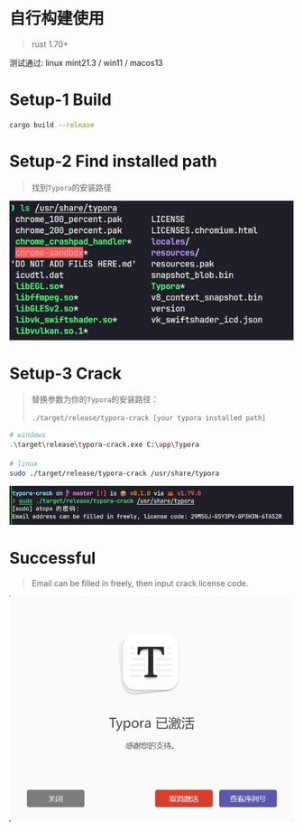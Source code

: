 
# 自行构建使用

> rust 1.70+

测试通过: linux mint21.3 / win11 / macos13


# Setup-1 Build

```sh
cargo build --release
``` 

# Setup-2 Find installed path

> 找到`Typora`的安装路径

![alt text](./img/installpath.png)


# Setup-3 Crack

> 替换参数为你的`Typora`的安装路径：
> 
> `./target/release/typora-crack [your typora installed path]`

```sh
# windows
.\target\release\typora-crack.exe C:\app\Typora

# linux
sudo ./target/release/typora-crack /usr/share/typora
```

![](./img/register.png)

# Successful
> Email can be filled in freely, then input crack license code.

![OK](./img/success.png)



